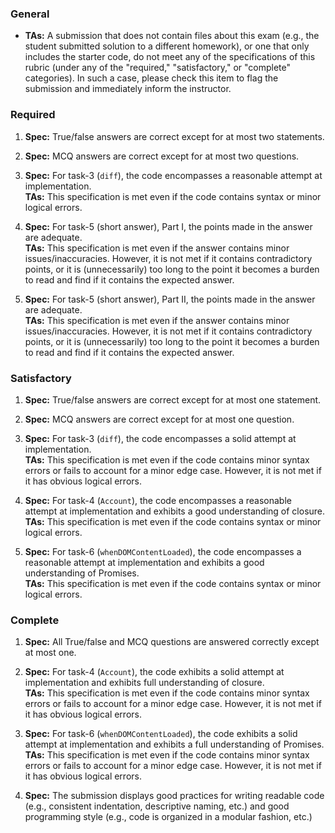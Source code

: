 ### General

* **TAs:** A submission that does not contain files about this exam (e.g., the student submitted solution to a different homework), or one that only includes the starter code, do not meet any of the specifications of this rubric (under any of the "required," "satisfactory," or "complete" categories). In such a case, please check this item to flag the submission and immediately inform the instructor.

### Required

1. **Spec:** True/false answers are correct except for at most two statements.

2. **Spec:** MCQ answers are correct except for at most two questions.

3. **Spec:** For task-3 (`diff`), the code encompasses a reasonable attempt at implementation.\
   **TAs:** This specification is met even if the code contains syntax or minor logical errors.

4. **Spec:** For task-5 (short answer), Part I, the points made in the answer are adequate.\
   **TAs:** This specification is met even if the answer contains minor issues/inaccuracies. However, it is not met if it contains contradictory points, or it is (unnecessarily) too long to the point it becomes a burden to read and find if it contains the expected answer.

5. **Spec:** For task-5 (short answer), Part II, the points made in the answer are adequate.\
   **TAs:** This specification is met even if the answer contains minor issues/inaccuracies. However, it is not met if it contains contradictory points, or it is (unnecessarily) too long to the point it becomes a burden to read and find if it contains the expected answer.

### Satisfactory

1. **Spec:** True/false answers are correct except for at most one statement.

2. **Spec:** MCQ answers are correct except for at most one question.

3. **Spec:** For task-3 (`diff`), the code encompasses a solid attempt at implementation.\
   **TAs:** This specification is met even if the code contains minor syntax errors or fails to account for a minor edge case. However, it is not met if it has obvious logical errors.

4. **Spec:** For task-4 (`Account`), the code encompasses a reasonable attempt at implementation and exhibits a good understanding of closure.\
   **TAs:** This specification is met even if the code contains syntax or minor logical errors.

5. **Spec:** For task-6 (`whenDOMContentLoaded`), the code encompasses a reasonable attempt at implementation and exhibits a good understanding of Promises.\
   **TAs:** This specification is met even if the code contains syntax or minor logical errors.

### Complete

1. **Spec:** All True/false and MCQ questions are answered correctly except at most one.

2. **Spec:** For task-4 (`Account`), the code exhibits a solid attempt at implementation and exhibits full understanding of closure.\
   **TAs:** This specification is met even if the code contains minor syntax errors or fails to account for a minor edge case. However, it is not met if it has obvious logical errors.

3. **Spec:** For task-6 (`whenDOMContentLoaded`), the code exhibits a solid attempt at implementation and exhibits a full understanding of Promises.\
   **TAs:** This specification is met even if the code contains minor syntax errors or fails to account for a minor edge case. However, it is not met if it has obvious logical errors.

4. **Spec:** The submission displays good practices for writing readable code (e.g., consistent indentation, descriptive naming, etc.) and good programming style (e.g., code is organized in a modular fashion, etc.)